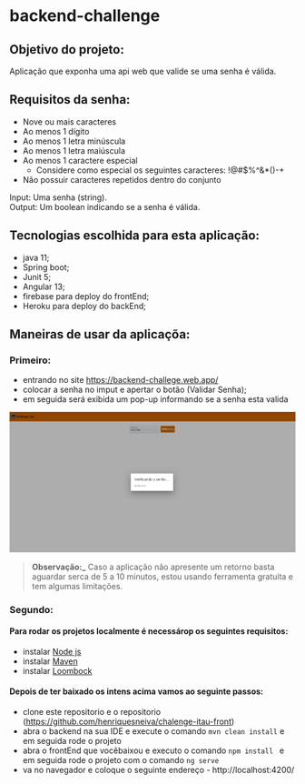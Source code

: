 # backend-challenge

## Objetivo do projeto:
Aplicação que exponha uma api web que valide se uma senha é válida.

## Requisitos da senha:
- Nove ou mais caracteres
- Ao menos 1 dígito
- Ao menos 1 letra minúscula
- Ao menos 1 letra maiúscula
- Ao menos 1 caractere especial
  - Considere como especial os seguintes caracteres: !@#$%^&*()-+
- Não possuir caracteres repetidos dentro do conjunto

Input: Uma senha (string).  
Output: Um boolean indicando se a senha é válida.

## Tecnologias escolhida para esta aplicação:
* java 11;
* Spring boot;
* Junit 5;
* Angular 13;
* firebase para deploy do frontEnd;
* Heroku para deploy do backEnd;

## Maneiras de usar da aplicaçõa:

### Primeiro: 
- entrando no site https://backend-challege.web.app/
- colocar a senha no imput e apertar o botão (Validar Senha);
- em seguida será exibida um pop-up informando se a senha esta valida 

![](img-reamd/valid.PNG)

> **Observação:_** Caso a aplicação não apresente um retorno basta aguardar serca de 5 a 10 minutos, estou usando ferramenta gratuita e tem algumas limitações.

### Segundo:

#### Para rodar os projetos localmente é necessárop os seguintes requisitos:
*  instalar [Node js](https://nodejs.org/en/download/)
*  instalar [Maven](https://maven.apache.org/download.cgi)
*  instalar [Loombock](https://projectlombok.org/download)
#### Depois de ter baixado os intens acima vamos ao seguinte passos:
- clone este repositorio e o repositorio  (https://github.com/henriquesneiva/chalenge-itau-front)
- abra o backend na sua IDE e execute o comando ``` mvn clean install ``` e em seguida rode o projeto
- abra o frontEnd que vocêbaixou e executo o comando ``` npm install  ``` e em seguida rode o projeto com o comando ``` ng serve ```
- va no navegador e coloque o seguinte endereço -  http://localhost:4200/
